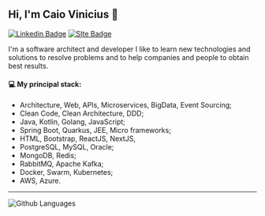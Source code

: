 <h2>Hi, I'm Caio Vinicius 👋</h2>

[![Linkedin Badge](https://img.shields.io/badge/-LinkedIn-blue?style=flat-square&logo=Linkedin&logoColor=white&link=https://www.linkedin.com/in/fagnerpsantos/)](https://www.linkedin.com/in/cvinicius987/)
[![SIte Badge](https://img.shields.io/badge/-Blog-1B4877?style=flat-square&labelColor=1B4877&logo=blogger&logoColor=white&link=https://blog.cvinicius.com.br)](https://blog.cvinicius.com.br)

I'm a software architect and developer I like to learn new technologies and solutions to resolve problems and to help companies and people to obtain best results.

<h4>💻 My principal stack:</h4>
	
* Architecture, Web, APIs, Microservices, BigData, Event Sourcing;
* Clean Code, Clean Architecture, DDD;
* Java, Kotlin, Golang, JavaScript;
* Spring Boot, Quarkus, JEE, Micro frameworks;
* HTML, Bootstrap, ReactJS, NextJS,
* PostgreSQL, MySQL, Oracle;
* MongoDB, Redis;
* RabbitMQ, Apache Kafka;
* Docker, Swarm, Kubernetes;
* AWS, Azure.

<hr />

![Github Languages](https://github-readme-stats.vercel.app/api/top-langs/?username=cvinicius987&&exclude_repo=frontend,curso-sistemas-web-com-spring-javascript-bootstrap&layout=compact&count_private=true)
